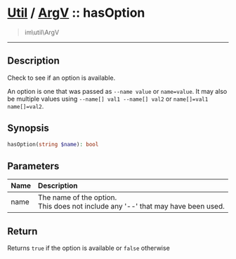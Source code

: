 # [Util](Util.md) / [ArgV](Util-ArgV.md) :: hasOption
 > im\util\ArgV
____

## Description
Check to see if an option is available.

An option is one that was passed as `--name value` or
`name=value`. It may also be multiple values using
`--name[] val1 --name[] val2` or `name[]=val1 name[]=val2`.

## Synopsis
```php
hasOption(string $name): bool
```

## Parameters
| Name | Description |
| :--- | :---------- |
| name | The name of the option.<br />This does not include any '--' that may have been used. |

## Return
Returns `true` if the option is available or `false` otherwise
